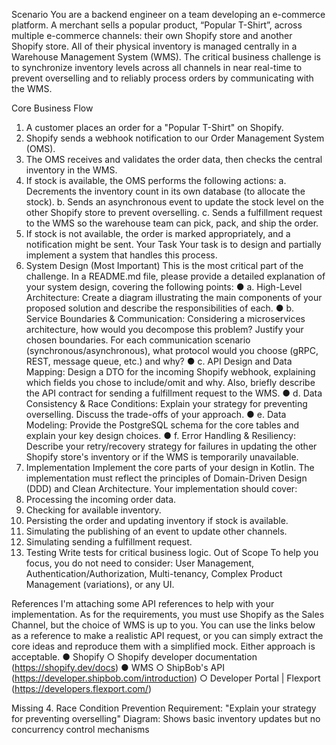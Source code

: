 Scenario
You are a backend engineer on a team developing an e-commerce platform. A
merchant sells a popular product, “Popular T-Shirt”, across multiple e-commerce
channels: their own Shopify store and another Shopify store. All of their physical
inventory is managed centrally in a Warehouse Management System (WMS).
The critical business challenge is to synchronize inventory levels across all
channels in near real-time to prevent overselling and to reliably process orders by
communicating with the WMS.

Core Business Flow
1. A customer places an order for a "Popular T-Shirt" on Shopify.
2. Shopify sends a webhook notification to our Order Management System
(OMS).
3. The OMS receives and validates the order data, then checks the central inventory
in the WMS.
4. If stock is available, the OMS performs the following actions:
a. Decrements the inventory count in its own database (to allocate the stock).
b. Sends an asynchronous event to update the stock level on the other Shopify
store to prevent overselling.
c. Sends a fulfillment request to the WMS so the warehouse team can pick, pack,
and ship the order.
5. If stock is not available, the order is marked appropriately, and a notification
might be sent.
Your Task
Your task is to design and partially implement a system that handles this process.
1. System Design (Most Important)
This is the most critical part of the challenge. In a README.md file, please provide a
detailed explanation of your system design, covering the following points:
● a. High-Level Architecture: Create a diagram illustrating the main components
of your proposed solution and describe the responsibilities of each.
● b. Service Boundaries & Communication: Considering a microservices
architecture, how would you decompose this problem? Justify your chosen
boundaries. For each communication scenario (synchronous/asynchronous), what
protocol would you choose (gRPC, REST, message queue, etc.) and why?
● c. API Design and Data Mapping: Design a DTO for the incoming Shopify
webhook, explaining which fields you chose to include/omit and why. Also, briefly
describe the API contract for sending a fulfillment request to the WMS.
● d. Data Consistency & Race Conditions: Explain your strategy for preventing
overselling. Discuss the trade-offs of your approach.
● e. Data Modeling: Provide the PostgreSQL schema for the core tables and
explain your key design choices.
● f. Error Handling & Resiliency: Describe your retry/recovery strategy for failures
in updating the other Shopify store's inventory or if the WMS is temporarily
unavailable.
2. Implementation
Implement the core parts of your design in Kotlin. The implementation must reflect
the principles of Domain-Driven Design (DDD) and Clean Architecture.
Your implementation should cover:
1. Processing the incoming order data.
2. Checking for available inventory.
3. Persisting the order and updating inventory if stock is available.
4. Simulating the publishing of an event to update other channels.
5. Simulating sending a fulfillment request.
3. Testing
Write tests for critical business logic.
Out of Scope
To help you focus, you do not need to consider: User Management,
Authentication/Authorization, Multi-tenancy, Complex Product Management
(variations), or any UI.

References
I'm attaching some API references to help with your implementation.
As for the requirements, you must use Shopify as the Sales Channel, but the choice of WMS is
up to you. You can use the links below as a reference to make a realistic API request, or you
can simply extract the core ideas and reproduce them with a simplified mock. Either approach is
acceptable.
● Shopify
○ Shopify developer documentation (https://shopify.dev/docs)
● WMS
○ ShipBob's API (https://developer.shipbob.com/introduction)
○ Developer Portal | Flexport (https://developers.flexport.com/)




Missing
4. Race Condition Prevention
Requirement: "Explain your strategy for preventing overselling"
Diagram: Shows basic inventory updates but no concurrency control mechanisms